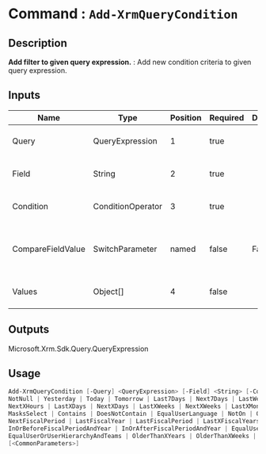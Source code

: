 ﻿# Command : `Add-XrmQueryCondition` 

## Description

**Add filter to given query expression.** : Add new condition criteria to given query expression.

## Inputs

Name|Type|Position|Required|Default|Description
----|----|--------|--------|-------|-----------
Query|QueryExpression|1|true||QueryExpression where condition should be add.
Field|String|2|true||Column / attribute logical name to filter.
Condition|ConditionOperator|3|true||Condition operator to apply to column (ConditionOperator)
CompareFieldValue|SwitchParameter|named|false|False|Specify if column filter should be evaluated according to another column.
Values|Object[]|4|false||Value to apply in column filter (single object or array)

## Outputs
Microsoft.Xrm.Sdk.Query.QueryExpression

## Usage

```Powershell 
Add-XrmQueryCondition [-Query] <QueryExpression> [-Field] <String> [-Condition] {Equal | NotEqual | GreaterThan | LessThan | GreaterEqual | LessEqual | Like | NotLike | In | NotIn | Between | NotBetween | Null | 
NotNull | Yesterday | Today | Tomorrow | Last7Days | Next7Days | LastWeek | ThisWeek | NextWeek | LastMonth | ThisMonth | NextMonth | On | OnOrBefore | OnOrAfter | LastYear | ThisYear | NextYear | LastXHours | 
NextXHours | LastXDays | NextXDays | LastXWeeks | NextXWeeks | LastXMonths | NextXMonths | LastXYears | NextXYears | EqualUserId | NotEqualUserId | EqualBusinessId | NotEqualBusinessId | ChildOf | Mask | NotMask | 
MasksSelect | Contains | DoesNotContain | EqualUserLanguage | NotOn | OlderThanXMonths | BeginsWith | DoesNotBeginWith | EndsWith | DoesNotEndWith | ThisFiscalYear | ThisFiscalPeriod | NextFiscalYear | 
NextFiscalPeriod | LastFiscalYear | LastFiscalPeriod | LastXFiscalYears | LastXFiscalPeriods | NextXFiscalYears | NextXFiscalPeriods | InFiscalYear | InFiscalPeriod | InFiscalPeriodAndYear | 
InOrBeforeFiscalPeriodAndYear | InOrAfterFiscalPeriodAndYear | EqualUserTeams | EqualUserOrUserTeams | Under | NotUnder | UnderOrEqual | Above | AboveOrEqual | EqualUserOrUserHierarchy | 
EqualUserOrUserHierarchyAndTeams | OlderThanXYears | OlderThanXWeeks | OlderThanXDays | OlderThanXHours | OlderThanXMinutes | ContainValues | DoesNotContainValues} [-CompareFieldValue] [[-Values] <Object[]>] 
[<CommonParameters>]
``` 


